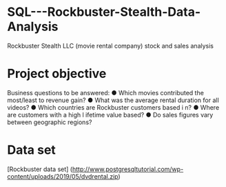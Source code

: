 # SQL---Rockbuster-Stealth-Data-Analysis
Rockbuster Stealth LLC (movie rental company) stock and sales analysis

# Project objective
Business questions to be answered:
  ● Which movies contributed the most/least to revenue gain?
  ● What was the average rental duration for all videos?
  ● Which countries are Rockbuster customers based i n?
  ● Where are customers with a high l ifetime value based?
  ● Do sales figures vary between geographic regions?

# Data set
  [Rockbuster data set] (http://www.postgresqltutorial.com/wp-content/uploads/2019/05/dvdrental.zip)
  
  
